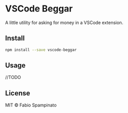 # VSCode Beggar

A little utility for asking for money in a VSCode extension.

## Install

```sh
npm install --save vscode-beggar
```

## Usage

//TODO

## License

MIT © Fabio Spampinato
